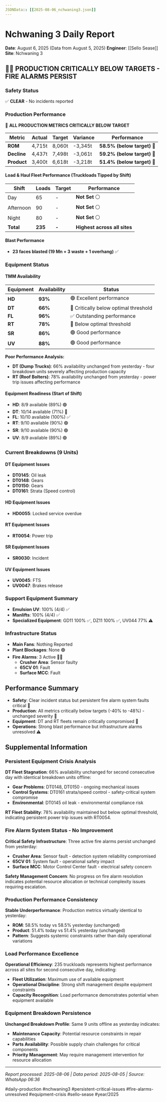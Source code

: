 ```yaml
---
JSONData:: [[2025-08-06_nchwaning3.json]]
---
```


# Nchwaning 3 Daily Report
**Date**: August 6, 2025 (Data from August 5, 2025)
**Engineer**: [[Sello Sease]]
**Site**: Nchwaning 3

## 🔴🚨 PRODUCTION CRITICALLY BELOW TARGETS - FIRE ALARMS PERSIST

### Safety Status
✅ **CLEAR** - No incidents reported

### Production Performance
🔴 **ALL PRODUCTION METRICS CRITICALLY BELOW TARGET**

| Metric | Actual | Target | Variance | Performance |
|--------|--------|--------|----------|-------------|
| **ROM** | 4,715t | 8,060t | -3,345t | **58.5% (below target)** 🔴 |
| **Decline** | 4,437t | 7,498t | -3,061t | **59.2% (below target)** 🔴 |
| **Product** | 3,400t | 6,618t | -3,218t | **51.4% (below target)** 🔴 |

#### Load & Haul Fleet Performance (Truckloads Tipped by Shift)
| Shift | Loads | Target | Performance |
|-------|-------|--------|-------------|
| Day | 65 | - | **Not Set** ⚪ |
| Afternoon | 90 | - | **Not Set** ⚪ |
| Night | 80 | - | **Not Set** ⚪ |
| **Total** | **235** | **-** | **Highest across all sites** |

#### Blast Performance
- **23 faces blasted (19 Mn + 3 waste + 1 overhang)** ✅

### Equipment Status

#### TMM Availability
| Equipment | Availability | Status |
|-----------|-------------|---------|
| **HD** | **93%** | 🟢 Excellent performance |
| **DT** | **66%** | 🔴 Critically below optimal threshold |
| **FL** | **96%** | ✅ Outstanding performance |
| **RT** | **78%** | 🔴 Below optimal threshold |
| **SR** | **86%** | 🟢 Good performance |
| **UV** | **88%** | 🟢 Good performance |

**Poor Performance Analysis:**
- **DT (Dump Trucks)**: 66% availability unchanged from yesterday - four breakdown units severely affecting production capacity
- **RT (Roof Bolters)**: 78% availability unchanged from yesterday - power trip issues affecting performance

#### Equipment Readiness (Start of Shift)
- **HD**: 8/9 available (89%) 🟢
- **DT**: 10/14 available (71%) 🔴
- **FL**: 10/10 available (100%) ✅
- **RT**: 9/10 available (90%) 🟢
- **SR**: 9/10 available (90%) 🟢
- **UV**: 8/9 available (89%) 🟢

### Current Breakdowns (9 Units)

#### DT Equipment Issues
- **DT0145**: Oil leak
- **DT0148**: Gears
- **DT0150**: Gears
- **DT0161**: Strata (Speed control)

#### HD Equipment Issues
- **HD0055**: Locked service overdue

#### RT Equipment Issues
- **RT0054**: Power trip

#### SR Equipment Issues
- **SR0030**: Incident

#### UV Equipment Issues
- **UV0045**: FTS
- **UV0047**: Brakes release

### Support Equipment Summary
- **Emulsion UV**: 100% (4/4) ✅
- **Manlifts**: 100% (4/4) ✅
- **Specialized Equipment**: GD11 100% ✅, DZ11 100% ✅, UV044 77% ⚠️

### Infrastructure Status
- **Main Fans**: Nothing Reported
- **Plant Blockages**: None 🟢
- **Fire Alarms**: 3 Active 🔴🚨
  - **Crusher Area**: Sensor faulty
  - **65CV 01**: Fault
  - **Surface MCC**: Fault

## Performance Summary
- **Safety**: Clear incident status but persistent fire alarm system faults critical 🔴
- **Production**: All metrics critically below targets (-40% to -48%) - unchanged severity 🔴
- **Equipment**: DT and RT fleets remain critically compromised 🔴
- **Operations**: Strong blast performance but infrastructure alarms unresolved ⚠️

## Supplemental Information

### Persistent Equipment Crisis Analysis
**DT Fleet Stagnation**: 66% availability unchanged for second consecutive day with identical breakdown units offline:
- **Gear Problems**: DT0148, DT0150 - ongoing mechanical issues
- **Control Systems**: DT0161 strata/speed control - safety-critical system compromise
- **Environmental**: DT0145 oil leak - environmental compliance risk

**RT Fleet Stability**: 78% availability maintained but below optimal threshold, indicating persistent power trip issues with RT0054.

### Fire Alarm System Status - No Improvement
**Critical Safety Infrastructure**: Three active fire alarms persist unchanged from yesterday:
- **Crusher Area**: Sensor fault - detection system reliability compromised
- **65CV 01**: System fault - operational safety impact
- **Surface MCC**: Motor Control Center fault - electrical safety concern

**Safety Management Concern**: No progress on fire alarm resolution indicates potential resource allocation or technical complexity issues requiring escalation.

### Production Performance Consistency
**Stable Underperformance**: Production metrics virtually identical to yesterday:
- **ROM**: 58.5% today vs 58.5% yesterday (unchanged)
- **Product**: 51.4% today vs 51.4% yesterday (unchanged)
- **Pattern**: Suggests systemic constraints rather than daily operational variations

### Load Performance Excellence
**Operational Efficiency**: 235 truckloads represents highest performance across all sites for second consecutive day, indicating:
- **Fleet Utilization**: Maximum use of available equipment
- **Operational Discipline**: Strong shift management despite equipment constraints
- **Capacity Recognition**: Load performance demonstrates potential when equipment available

### Equipment Breakdown Persistence
**Unchanged Breakdown Profile**: Same 9 units offline as yesterday indicates:
- **Maintenance Capacity**: Potential resource constraints in repair capabilities
- **Parts Availability**: Possible supply chain challenges for critical components
- **Priority Management**: May require management intervention for resource allocation

---
*Report processed: 2025-08-06 | Data period: 2025-08-05 | Source: WhatsApp 06:36*

#daily-production #nchwaning3 #persistent-critical-issues #fire-alarms-unresolved #equipment-crisis #sello-sease #year/2025